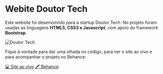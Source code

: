 # Webite Doutor Tech
Este website foi desenvolvido para a startup Doutor Tech.
No projeto foram usadas as linguagens <b>HTML5, CSS3 e Javascript</b>, com apoio do framework <b>Bootstrap</b>. 

![Doutor Tech](https://robianchini.github.io/site-doutortech/img/logot.png)



Fique à vontade para dar uma olhada no código, para ver o site ao vivo e para acompanhar o projeto no Behance:


[💻 Site ao vivo](https://robianchini.github.io/site-doutortech/)
[🖍 Behance](https://www.behance.net/gallery/74506327/Website-Doutor-Tech)

